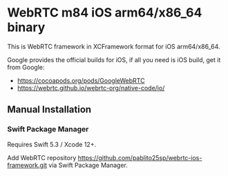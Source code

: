 # WebRTC m84 iOS arm64/x86_64 binary

This is WebRTC framework in XCFramework format for iOS arm64/x86_64.

Google provides the official builds for iOS, if all you need is iOS build, get it from Google:

- https://cocoapods.org/pods/GoogleWebRTC
- https://webrtc.github.io/webrtc-org/native-code/io/

## Manual Installation

### Swift Package Manager

Requires Swift 5.3 / Xcode 12+.

Add WebRTC repository https://github.com/pablito25sp/webrtc-ios-framework.git via Swift Package Manager.
